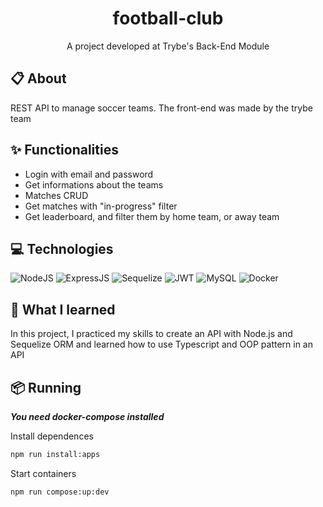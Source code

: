 <h1 align="center" height="700">
  football-club
</h1>

<p align="center">
  A project developed at Trybe's Back-End Module
</p>

## 📋 About
REST API to manage soccer teams. The front-end was made by the trybe team

## ✨ Functionalities 
- Login with email and password
- Get informations about the teams
- Matches CRUD
- Get matches with "in-progress" filter
- Get leaderboard, and filter them by home team, or away team

## 💻 Technologies
![NodeJS](https://img.shields.io/badge/Node.js-43853D?style=for-the-badge&logo=node.js&logoColor=white)
![ExpressJS](https://img.shields.io/badge/Express.js-black?style=for-the-badge&logo=express)
![Sequelize](https://img.shields.io/badge/Sequelize-0C3E6F?style=for-the-badge&logo=sequelize)
![JWT](https://img.shields.io/badge/JWT-fb015b?style=for-the-badge&logo=JSONWebTokens)
![MySQL](https://img.shields.io/badge/MySQL-1C1C1C?style=for-the-badge&logo=mysql)
![Docker](https://img.shields.io/badge/docker%20-%230db7ed.svg?&style=for-the-badge&logo=docker&logoColor=white)

## 🧠 What I learned
In this project, I practiced my skills to create an API with Node.js and Sequelize ORM and learned how to use Typescript and OOP pattern in an API

## 📦 Running

**_You need docker-compose installed_**

Install dependences
```bash
npm run install:apps
```
Start containers
```bash
npm run compose:up:dev
```
